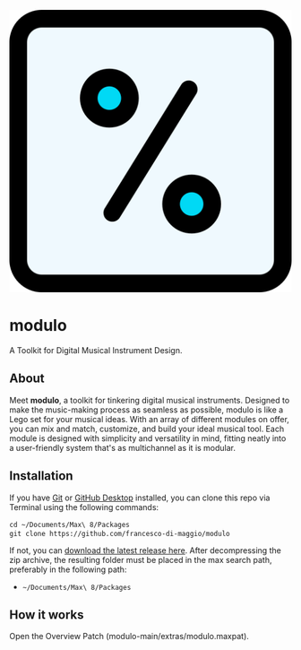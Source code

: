 ![modulo logo](icon.png "the modulo logo")

# modulo
A Toolkit for Digital Musical Instrument Design. 

## About 
Meet **modulo**, a toolkit for tinkering digital musical instruments. Designed to make the music-making process as seamless as possible, modulo is like a Lego set for your musical ideas. With an array of different modules on offer, you can mix and match, customize, and build your ideal musical tool. Each module is designed with simplicity and versatility in mind, fitting neatly into a user-friendly system that's as multichannel as it is modular.

## Installation

If you have [Git](http://git-scm.com/) or [GitHub Desktop](https://desktop.github.com/) installed, you can clone this repo via Terminal using the following commands:

	cd ~/Documents/Max\ 8/Packages
	git clone https://github.com/francesco-di-maggio/modulo

If not, you can [download the latest release here](https://github.com/francesco-di-maggio/modulo). After decompressing the zip archive, the resulting folder must be placed in the max search path, preferably in the following path:

* `~/Documents/Max\ 8/Packages`

## How it works

Open the Overview Patch (modulo-main/extras/modulo.maxpat).
